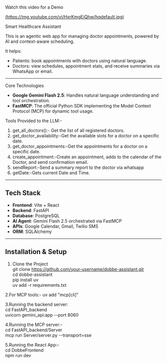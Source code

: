 Watch this video for a Demo

[(https://img.youtube.com/vi/HxrKmgEiQhw/hqdefault.jpg)](https://www.youtube.com/watch?v=HxrKmgEiQhw)


Smart Healthcare Assistant

This is an agentic web app for managing doctor appointments, powered by AI and context-aware scheduling.

It helps:
- Patients: book appointments with doctors using natural language.
- Doctors: view schedules, appointment stats, and receive summaries via WhatsApp or email.

---

Core Technologies

- **Google Gemini Flash 2.5**: Handles natural language understanding and tool orchestration.
- **FastMCP**: The official Python SDK implementing the Model Context Protocol (MCP) for dynamic tool usage.

Tools Provided to the LLM:-

1. get_all_doctors():- Get the list of all registered doctors.
2. get_doctor_availability:-Get the available slots for a doctor on a specific date.
3. get_doctor_appointments:-Get the appointments for a doctor on a specific date.
4. create_appointment:-Create an appointment, adds to the calendar of the Doctor, and send confirmation email.
5. sendReport:-Send a summary report to the doctor via whatsapp
6. getDate:-Gets current Date and Time.

---

##  Tech Stack

- **Frontend**: Vite + React
- **Backend**: FastAPI
- **Database**: PostgreSQL
- **AI Agent**: Gemini Flash 2.5 orchestrated via FastMCP
- **APIs**: Google Calendar, Gmail, Twilio SMS
- **ORM**: SQLAlchemy

---

##  Installation & Setup  

1. Clone the Project  
git clone https://github.com/your-username/dobbe-assistant.git  
cd dobbe-assistant  
pip install uv  
uv add -r requirements.txt  

2.For MCP tools:-
uv add "mcp[cli]"
  
3.Running the backend server:  
cd FastAPI_backend  
uvicorn gemini_api:app --port 8060  
  
4.Running the MCP server:-  
cd FastAPI_backend/Server  
mcp run Server/server.py --transport=sse  
  
5.Running the React App:-  
cd DobbeFrontend  
npm run dev



